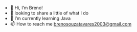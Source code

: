- 👋 Hi, I’m Breno!
- 👀 looking to share a little of what I do
- 🌱 I’m currently learning Java
- 📫 How to reach me brenosouzatavares2003@gmail.com
